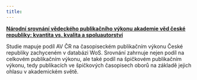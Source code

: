 ```yaml
---
title:
---
```


**[Národní srovnání vědeckého publikačního výkonu akademie věd české republiky: kvantita vs. kvalita a spoluautorství]( http://bit.ly/1tcUjkY)**

Studie mapuje podíl AV ČR na časopiseckém publikačním výkonu České republiky
zachyceném v databázi WoS. Srovnání zahrnuje nejen podíl na celkovém
publikačním výkonu, ale také podíl na špičkovém publikačním výkonu, tedy
publikacích ve špičkových časopisech oborů na základě jejich ohlasu v
akademickém světě.
